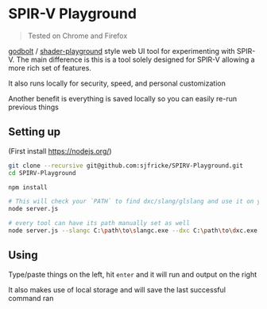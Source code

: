 # SPIR-V Playground

> Tested on Chrome and Firefox

[godbolt](https://godbolt.org/) / [shader-playground](https://shader-playground.timjones.io/) style web UI tool for experimenting with SPIR-V. The main difference is this is a tool solely designed for SPIR-V allowing a more rich set of features.

It also runs locally for security, speed, and personal customization

Another benefit is everything is saved locally so you can easily re-run previous things

## Setting up

(First install https://nodejs.org/)

```bash
git clone --recursive git@github.com:sjfricke/SPIRV-Playground.git
cd SPIRV-Playground

npm install

# This will check your `PATH` to find dxc/slang/glslang and use it on your machine to run
node server.js

# every tool can have its path manually set as well
node server.js --slangc C:\path\to\slangc.exe --dxc C:\path\to\dxc.exe
```

## Using

Type/paste things on the left, hit `enter` and it will run and output on the right

It also makes use of local storage and will save the last successful command ran